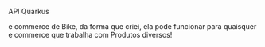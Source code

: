 API Quarkus

e commerce de Bike, da forma que criei, ela pode funcionar para quaisquer e commerce que trabalha com Produtos diversos!